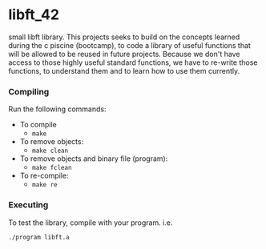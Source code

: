 # libft_42
small libft library.
This projects seeks to build on the concepts learned during the c piscine 
(bootcamp), to code a library of useful functions that will be allowed to be 
reused in future projects. Because we don't have access to those highly 
useful standard functions, we have to re-write those functions, to understand
them and to learn how to use them currently.
### Compiling

Run the following commands:

* To compile
	- `make`
* To remove objects:
	- `make clean`
* To remove objects and binary file (program):
	- `make fclean`
* To re-compile:
	- `make re`

### Executing

To test the library, compile with your program. i.e.

`./program libft.a`
